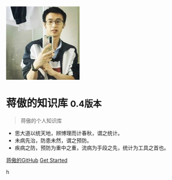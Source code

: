 ![logo](logome(1).jpg)

# 蒋傲的知识库 <small>0.4版本</small>

> 蒋傲的个人知识库

- 思大道以统天地，辨博理而计春秋，谓之统计。
- 未病先治，防患未然，谓之预防。
- 疾病之防，预防为重中之重，流病为手段之先，统计为工具之首也。

[蒋傲的GitHub](https://github.com/Aojiang-code/)
[Get Started](README)


h





